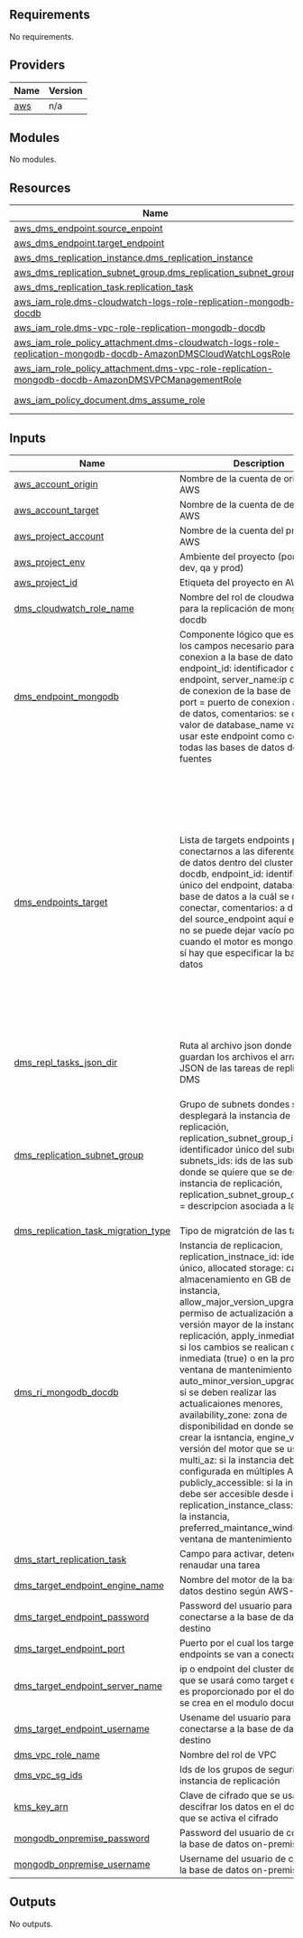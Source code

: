<!-- BEGIN_TF_DOCS -->
## Requirements

No requirements.

## Providers

| Name | Version |
|------|---------|
| <a name="provider_aws"></a> [aws](#provider\_aws) | n/a |

## Modules

No modules.

## Resources

| Name | Type |
|------|------|
| [aws_dms_endpoint.source_enpoint](https://registry.terraform.io/providers/hashicorp/aws/latest/docs/resources/dms_endpoint) | resource |
| [aws_dms_endpoint.target_endpoint](https://registry.terraform.io/providers/hashicorp/aws/latest/docs/resources/dms_endpoint) | resource |
| [aws_dms_replication_instance.dms_replication_instance](https://registry.terraform.io/providers/hashicorp/aws/latest/docs/resources/dms_replication_instance) | resource |
| [aws_dms_replication_subnet_group.dms_replication_subnet_group](https://registry.terraform.io/providers/hashicorp/aws/latest/docs/resources/dms_replication_subnet_group) | resource |
| [aws_dms_replication_task.replication_task](https://registry.terraform.io/providers/hashicorp/aws/latest/docs/resources/dms_replication_task) | resource |
| [aws_iam_role.dms-cloudwatch-logs-role-replication-mongodb-docdb](https://registry.terraform.io/providers/hashicorp/aws/latest/docs/resources/iam_role) | resource |
| [aws_iam_role.dms-vpc-role-replication-mongodb-docdb](https://registry.terraform.io/providers/hashicorp/aws/latest/docs/resources/iam_role) | resource |
| [aws_iam_role_policy_attachment.dms-cloudwatch-logs-role-replication-mongodb-docdb-AmazonDMSCloudWatchLogsRole](https://registry.terraform.io/providers/hashicorp/aws/latest/docs/resources/iam_role_policy_attachment) | resource |
| [aws_iam_role_policy_attachment.dms-vpc-role-replication-mongodb-docdb-AmazonDMSVPCManagementRole](https://registry.terraform.io/providers/hashicorp/aws/latest/docs/resources/iam_role_policy_attachment) | resource |
| [aws_iam_policy_document.dms_assume_role](https://registry.terraform.io/providers/hashicorp/aws/latest/docs/data-sources/iam_policy_document) | data source |

## Inputs

| Name | Description | Type | Default | Required |
|------|-------------|------|---------|:--------:|
| <a name="input_aws_account_origin"></a> [aws\_account\_origin](#input\_aws\_account\_origin) | Nombre de la cuenta de origen en AWS | `string` | n/a | yes |
| <a name="input_aws_account_target"></a> [aws\_account\_target](#input\_aws\_account\_target) | Nombre de la cuenta de destino en AWS | `string` | n/a | yes |
| <a name="input_aws_project_account"></a> [aws\_project\_account](#input\_aws\_project\_account) | Nombre de la cuenta del proyecto en AWS | `string` | n/a | yes |
| <a name="input_aws_project_env"></a> [aws\_project\_env](#input\_aws\_project\_env) | Ambiente del proyecto (por ejemplo, dev, qa y prod) | `string` | n/a | yes |
| <a name="input_aws_project_id"></a> [aws\_project\_id](#input\_aws\_project\_id) | Etiqueta del proyecto en AWS | `string` | n/a | yes |
| <a name="input_dms_cloudwatch_role_name"></a> [dms\_cloudwatch\_role\_name](#input\_dms\_cloudwatch\_role\_name) | Nombre del rol de cloudwatch logs para la replicación de mongodb a docdb | `string` | `"dms-cloudwatch-logs-role-replication-mongodb-docdb"` | no |
| <a name="input_dms_endpoint_mongodb"></a> [dms\_endpoint\_mongodb](#input\_dms\_endpoint\_mongodb) | Componente lógico que establece los campos necesario para la conexion a la base de datos fuente, endpoint\_id: identificador del endpoint, server\_name:ip o dominio de conexion de la base de datos, port = puerto de conexion a la base de datos, comentarios: se deja el valor de database\_name vacio para usar este endpoint como conexion a todas las bases de datos de la fuentes | <pre>list(object({<br>    endpoint_id   = string<br>    server_name   = string<br>    database_name = string<br>    port          = number<br>  }))</pre> | <pre>[<br>  {<br>    "database_name": "",<br>    "endpoint_id": "test-mongodb",<br>    "port": 27017,<br>    "server_name": "testqa-mongodb01.losandes.pe"<br>  }<br>]</pre> | no |
| <a name="input_dms_endpoints_target"></a> [dms\_endpoints\_target](#input\_dms\_endpoints\_target) | Lista de targets endpoints para conectarnos a las diferentes bases de datos dentro del cluster de docdb, endpoint\_id: identificador único del endpoint, database\_name: base de datos a la cuál se quiere conectar, comentarios: a diferencia del source\_endpoint aquí este valor no se puede dejar vacío porque cuando el motor es mongodb/docdb sí hay que especificar la base de datos | <pre>list(object({<br>    endpoint_id   = string<br>    database_name = string<br>  }))</pre> | <pre>[<br>  {<br>    "database_name": "Si_DbClaCobranza",<br>    "endpoint_id": "test-docdb-cobranza"<br>  },<br>  {<br>    "database_name": "Si_DbClaCuentaDigital",<br>    "endpoint_id": "test-docdb-cuenta-digital"<br>  },<br>  {<br>    "database_name": "Si_DbClaFirmas",<br>    "endpoint_id": "test-docdb-firmas"<br>  },<br>  {<br>    "database_name": "claModelosCreticiosLog",<br>    "endpoint_id": "test-docdb-modelo-crediticio"<br>  },<br>  {<br>    "database_name": "Si_DbClaPagos",<br>    "endpoint_id": "test-docdb-pagos"<br>  }<br>]</pre> | no |
| <a name="input_dms_repl_tasks_json_dir"></a> [dms\_repl\_tasks\_json\_dir](#input\_dms\_repl\_tasks\_json\_dir) | Ruta al archivo json donde se guardan los archivos el array de JSON de las tareas de replicación DMS | `string` | n/a | yes |
| <a name="input_dms_replication_subnet_group"></a> [dms\_replication\_subnet\_group](#input\_dms\_replication\_subnet\_group) | Grupo de subnets dondes se desplegará la instancia de replicación, replication\_subnet\_group\_id: identificador único del subnet group, subnets\_ids: ids de las subnets donde se quiere que se despliegue la instancia de replicación, replication\_subnet\_group\_description = descripcion asociada a la subnet | <pre>list(object({<br>    replication_subnet_group_id = string<br>    subnet_ids = list(string)<br>    replication_subnet_group_description= string<br>  }) )</pre> | <pre>[<br>  {<br>    "replication_subnet_group_description": "descripcion",<br>    "replication_subnet_group_id": "replication-mongodb-docdb",<br>    "subnet_ids": [<br>      "subnet-0c0c3ea6aed670172",<br>      "subnet-0df38652588ba4da5"<br>    ]<br>  }<br>]</pre> | no |
| <a name="input_dms_replication_task_migration_type"></a> [dms\_replication\_task\_migration\_type](#input\_dms\_replication\_task\_migration\_type) | Tipo de migratción de las tareas | `string` | n/a | yes |
| <a name="input_dms_ri_mongodb_docdb"></a> [dms\_ri\_mongodb\_docdb](#input\_dms\_ri\_mongodb\_docdb) | Instancia de replicacion, replication\_instnace\_id: idetntificador único, allocated storage: cantidad de almacenamiento en GB de la instancia, allow\_major\_version\_upgrade: permiso de actualización a una versión mayor de la instancia de replicación, apply\_inmediately: Indica si los cambios se realican de forma inmediata (true) o en la proxima ventana de mantenimiento (false), auto\_minor\_version\_upgrade: Indica si se deben realizar las actualicaiones menores, availability\_zone: zona de disponibilidad en donde se debe crear la isntancia, engine\_version: versión del motor que se usará, multi\_az: si la instancia debe estar configurada en múltiples AZ, publicly\_accessible: si la instancia debe ser accesible desde internet, replication\_instance\_class: clase de la instancia, preferred\_maintance\_window: ventana de mantenimiento preferida | <pre>list(object({<br>    replication_instance_id=string<br>    allocated_storage = number<br>    allow_major_version_upgrade = bool<br>    apply_immediately = bool<br>    auto_minor_version_upgrade=bool<br>    availability_zone= string<br>    engine_version=string<br>    multi_az=bool<br>    publicly_accessible=bool<br>    replication_instance_class=string<br>    preferred_maintenance_window = string<br>  }))</pre> | <pre>[<br>  {<br>    "allocated_storage": 50,<br>    "allow_major_version_upgrade": false,<br>    "apply_immediately": true,<br>    "auto_minor_version_upgrade": true,<br>    "availability_zone": "us-east-1a",<br>    "engine_version": "3.5.2",<br>    "multi_az": false,<br>    "preferred_maintenance_window": "",<br>    "publicly_accessible": false,<br>    "replication_instance_class": "dms.t3.medium",<br>    "replication_instance_id": "test-replication-mongodb-docdb"<br>  }<br>]</pre> | no |
| <a name="input_dms_start_replication_task"></a> [dms\_start\_replication\_task](#input\_dms\_start\_replication\_task) | Campo para activar, detener o renaudar una tarea | `bool` | `true` | no |
| <a name="input_dms_target_endpoint_engine_name"></a> [dms\_target\_endpoint\_engine\_name](#input\_dms\_target\_endpoint\_engine\_name) | Nombre del motor de la base de datos destino según AWS-DMS | `string` | n/a | yes |
| <a name="input_dms_target_endpoint_password"></a> [dms\_target\_endpoint\_password](#input\_dms\_target\_endpoint\_password) | Password del usuario para conectarse a la base de datos destino | `string` | n/a | yes |
| <a name="input_dms_target_endpoint_port"></a> [dms\_target\_endpoint\_port](#input\_dms\_target\_endpoint\_port) | Puerto por el cual los target endpoints se van a conectar | `number` | n/a | yes |
| <a name="input_dms_target_endpoint_server_name"></a> [dms\_target\_endpoint\_server\_name](#input\_dms\_target\_endpoint\_server\_name) | ip o endpoint del cluster de docdb que se usará como target endpoint, es proporcionado por el docdb que se crea en el modulo documentDB | `string` | n/a | yes |
| <a name="input_dms_target_endpoint_username"></a> [dms\_target\_endpoint\_username](#input\_dms\_target\_endpoint\_username) | Usename del usuario para conectarse a la base de datos destino | `string` | n/a | yes |
| <a name="input_dms_vpc_role_name"></a> [dms\_vpc\_role\_name](#input\_dms\_vpc\_role\_name) | Nombre del rol de VPC | `string` | `"vpc-role-test"` | no |
| <a name="input_dms_vpc_sg_ids"></a> [dms\_vpc\_sg\_ids](#input\_dms\_vpc\_sg\_ids) | Ids de los grupos de seguridad de la instancia de replicación | `list(string)` | n/a | yes |
| <a name="input_kms_key_arn"></a> [kms\_key\_arn](#input\_kms\_key\_arn) | Clave de cifrado que se usa para descifrar los datos en el docdb, si es que se activa el cifrado | `string` | `"arn:aws:kms:us-east-1:546007436944:key/146d6403-63e2-4125-ba42-5ee85db9136b"` | no |
| <a name="input_mongodb_onpremise_password"></a> [mongodb\_onpremise\_password](#input\_mongodb\_onpremise\_password) | Password del usuario de conexion a la base de datos on-premise | `string` | `"Cl4MKmJz1$TqBaUq$-Pr0t3cs0"` | no |
| <a name="input_mongodb_onpremise_username"></a> [mongodb\_onpremise\_username](#input\_mongodb\_onpremise\_username) | Username del usuario de conexion a la base de datos on-premise | `string` | `"usrprotecso"` | no |

## Outputs

No outputs.
<!-- END_TF_DOCS -->